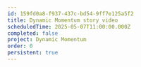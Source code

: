 ```yaml
---
id: 159fd0a8-f937-437c-bd54-9ff7e125a5f2
title: Dynamic Momentum story video
scheduledTime: 2025-05-07T11:00:00.000Z
completed: false
project: Dynamic Momentum
order: 0
persistent: true
---
```


